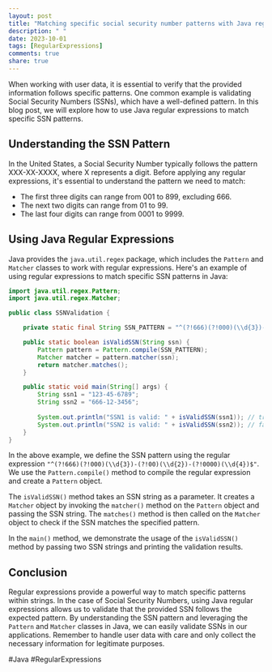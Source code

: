```yaml
---
layout: post
title: "Matching specific social security number patterns with Java regular expressions"
description: " "
date: 2023-10-01
tags: [RegularExpressions]
comments: true
share: true
---
```


When working with user data, it is essential to verify that the provided information follows specific patterns. One common example is validating Social Security Numbers (SSNs), which have a well-defined pattern. In this blog post, we will explore how to use Java regular expressions to match specific SSN patterns.

## Understanding the SSN Pattern

In the United States, a Social Security Number typically follows the pattern XXX-XX-XXXX, where X represents a digit. Before applying any regular expressions, it's essential to understand the pattern we need to match:

- The first three digits can range from 001 to 899, excluding 666.
- The next two digits can range from 01 to 99.
- The last four digits can range from 0001 to 9999.

## Using Java Regular Expressions

Java provides the `java.util.regex` package, which includes the `Pattern` and `Matcher` classes to work with regular expressions. Here's an example of using regular expressions to match specific SSN patterns in Java:

```java
import java.util.regex.Pattern;
import java.util.regex.Matcher;

public class SSNValidation {

    private static final String SSN_PATTERN = "^(?!666)(?!000)(\\d{3})-(?!00)(\\d{2})-(?!0000)(\\d{4})$";

    public static boolean isValidSSN(String ssn) {
        Pattern pattern = Pattern.compile(SSN_PATTERN);
        Matcher matcher = pattern.matcher(ssn);
        return matcher.matches();
    }

    public static void main(String[] args) {
        String ssn1 = "123-45-6789";
        String ssn2 = "666-12-3456";
        
        System.out.println("SSN1 is valid: " + isValidSSN(ssn1)); // true
        System.out.println("SSN2 is valid: " + isValidSSN(ssn2)); // false
    }
}
```

In the above example, we define the SSN pattern using the regular expression `"^(?!666)(?!000)(\\d{3})-(?!00)(\\d{2})-(?!0000)(\\d{4})$"`. We use the `Pattern.compile()` method to compile the regular expression and create a `Pattern` object.

The `isValidSSN()` method takes an SSN string as a parameter. It creates a `Matcher` object by invoking the `matcher()` method on the `Pattern` object and passing the SSN string. The `matches()` method is then called on the `Matcher` object to check if the SSN matches the specified pattern.

In the `main()` method, we demonstrate the usage of the `isValidSSN()` method by passing two SSN strings and printing the validation results.

## Conclusion

Regular expressions provide a powerful way to match specific patterns within strings. In the case of Social Security Numbers, using Java regular expressions allows us to validate that the provided SSN follows the expected pattern. By understanding the SSN pattern and leveraging the `Pattern` and `Matcher` classes in Java, we can easily validate SSNs in our applications. Remember to handle user data with care and only collect the necessary information for legitimate purposes.

#Java #RegularExpressions